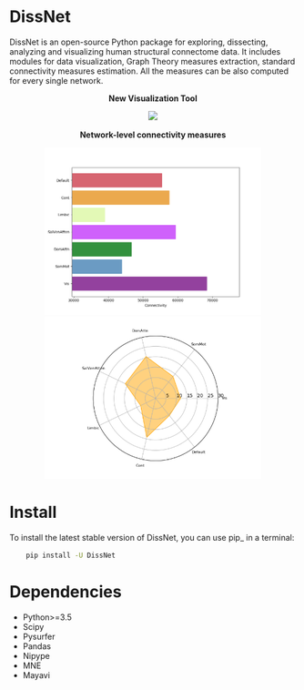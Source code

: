 # DissNet

DissNet is an open-source Python package for exploring, dissecting, analyzing
and visualizing human structural connectome data. It includes modules for data
visualization, Graph Theory measures extraction, standard connectivity measures
estimation. All the measures can be also computed for every single network.

<p align="center">
    <b>New Visualization Tool</b>
</p>  
<p align="center">
    <img src="https://github.com/Davi1990/DissNet/blob/main/docs/video.gif" width="380"/>
</p>

<p align="center">
    <b>Network-level connectivity measures</b>
</p>
<p align="center">
    <img src="https://github.com/Davi1990/DissNet/blob/main/docs/network.png" width="380"/> <img src="https://github.com/Davi1990/DissNet/blob/main/docs/spider_plot.png" width="380"/>
</p>



# Install
To install the latest stable version of DissNet, you can use pip_ in a terminal:

```bash
    pip install -U DissNet
```

# Dependencies
- Python>=3.5
- Scipy
- Pysurfer
- Pandas
- Nipype
- MNE
- Mayavi
